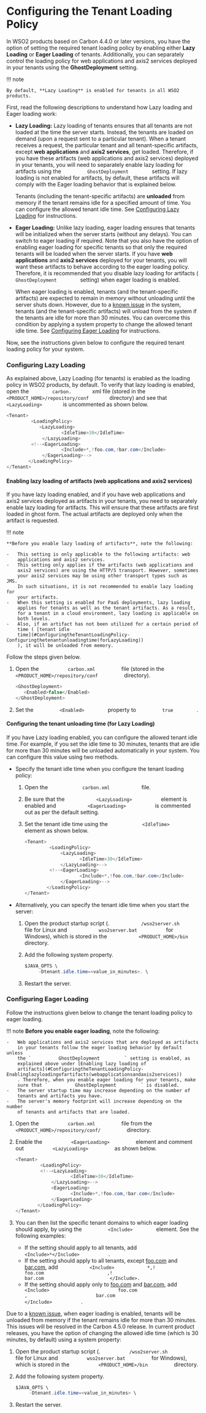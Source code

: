 # Configuring the Tenant Loading Policy

In WSO2 products based on Carbon 4.4.0 or later versions, you have the
option of setting the required tenant loading policy by enabling either
**Lazy Loading** or **Eager Loading** of tenants. Additionally, you can
separately control the loading policy for web applications and axis2
services deployed in your tenants using the **GhostDeployment** setting.

!!! note
    
    By default, **Lazy Loading** is enabled for tenants in all WSO2
    products.
    

First, read the following descriptions to understand how Lazy loading
and Eager loading work:

-   **Lazy Loading:** Lazy loading of tenants ensures that all tenants
    are not loaded at the time the server starts. Instead, the tenants
    are loaded on demand (upon a request sent to a particular tenant).
    When a tenant receives a request, the particular tenant and all
    tenant-specific artifacts, except **web applications** and **axis2
    services**, get loaded. Therefore, if you have these artifacts (web
    applications and axis2 services) deployed in your tenants, you will
    need to separately enable lazy loading for artifacts using the
    `          GhostDeployment         ` setting. If lazy loading is not
    enabled for artifacts, by default, these artifacts will comply with
    the Eager loading behavior that is explained below.  
      
    Tenants (including the tenant-specific artifacts) are **unloaded**
    from memory if the tenant remains idle for a specified amount of
    time. You can configure the allowed tenant idle time. See
    [Configuring Lazy
    Loading](#configuring-lazy-loading)
    for instructions.  
      
-   **Eager Loading:** Unlike lazy loading, eager loading ensures that
    tenants will be initialized when the server starts (without any
    delays). You can switch to eager loading if required. Note that you
    also have the option of enabling eager loading for specific tenants
    so that only the required tenants will be loaded when the server
    starts. If you have **web applications** and **axis2 services**
    deployed for your tenants, you will want these artifacts to behave
    according to the eager loading policy. Therefore, it is recommended
    that you disable lazy loading for artifacts (
    `          GhostDeployment         ` setting) when eager loading is
    enabled.  
      
    When eager loading is enabled, tenants (and the tenant-specific
    artifacts) are expected to remain in memory without unloading until
    the server shuts down. However, due to a [known
    issue](https://wso2.org/jira/browse/CARBON-15215) in the system,
    tenants (and the tenant-specific artifacts) will unload from the
    system if the tenants are idle for more than 30 minutes. You can
    overcome this condition by applying a system property to change the
    allowed tenant idle time. See [Configuring Eager
    Loading](#configuring-eager-loading)
    for instructions.  

Now, see the instructions given below to configure the required tenant
loading policy for your system. 

### Configuring Lazy Loading

As explained above, Lazy Loading (for tenants) is enabled as the loading
policy in WSO2 products, by default. To verify that lazy loading is
enabled, open the `         carbon.        ` xml file (stored in the
`         <PRODUCT_HOME>/repository/conf        ` directory) and see
that `         <LazyLoading>        ` is uncommented as shown below.

``` java
<Tenant>
         <LoadingPolicy>
            <LazyLoading>
                    <IdleTime>30</IdleTime>
             </LazyLoading>
         <!--<EagerLoading>
                    <Include>*,!foo.com,!bar.com</Include>
             </EagerLoading>-->
        </LoadingPolicy>
</Tenant>
```

#### Enabling lazy loading of artifacts (web applications and axis2 services)

If you have lazy loading enabled, and if you have web applications and
axis2 services deployed as artifacts in your tenants, you need to
separately enable lazy loading for artifacts. This will ensure that
these artifacts are first loaded in ghost form. The actual artifacts are
deployed only when the artifact is requested.

!!! note
    
    **Before you enable lazy loading of artifacts**, note the following:
    
    -   This setting is only applicable to the following artifacts: web
        applications and axis2 services.
    -   This setting only applies if the artifacts (web applications and
        axis2 services) are using the HTTP/S transport. However, sometimes
        your axis2 services may be using other transport types such as JMS.
        In such situations, it is not recommended to enable lazy loading for
        your artifacts.
    -   When this setting is enabled for PaaS deployments, lazy loading
        applies for tenants as well as the tenant artifacts. As a result,
        for a tenant in a cloud environment, lazy loading is applicable on
        both levels.
    -   Also, if an artifact has not been utilized for a certain period of
        time ( [tenant idle
        time](#ConfiguringtheTenantLoadingPolicy-Configuringthetenantunloadingtime(forLazyLoading))
        ), it will be unloaded from memory.
    

Follow the steps given below.

1.  Open the `           carbon.xml          ` file (stored in the
    `           <PRODUCT_HOME>/repository/conf          ` directory).

    ``` java
    <GhostDeployment>
       <Enabled>false</Enabled>
    </GhostDeployment>
    ```

2.  Set the `          <Enabled>         ` property to
    `          true         ` .

#### Configuring the tenant unloading time (for Lazy Loading)

If you have Lazy loading enabled, you can configure the allowed tenant
idle time. For example, if you set the idle time to 30 minutes, tenants
that are idle for more than 30 minutes will be unloaded automatically in
your system. You can configure this value using two methods.

-   Specify the tenant idle time when you configure the tenant loading
    policy:
    1.  Open the `             carbon.xml            ` file.

    2.  Be sure that the `            <LazyLoading>           `
        element is enabled and `            <EagerLoading>           `
        is commented out as per the default setting.
    3.  Set the tenant idle time using the
        `             <IdleTime>            ` element as shown below.  

        ``` java
        <Tenant>
                 <LoadingPolicy>
                     <LazyLoading>
                            <IdleTime>30</IdleTime>
                     </LazyLoading>-->
                 <!--<EagerLoading>
                            <Include>*,!foo.com,!bar.com</Include>
                     </EagerLoading>-->
                </LoadingPolicy>
        </Tenant>
        ```

-   Alternatively, you can specify the tenant idle time when you start
    the server:

    1.  Open the product startup script (.
        `            /wso2server.sh           ` file for Linux and
        `            wso2server.bat           ` for Windows), which is
        stored in the `            <PRODUCT_HOME>/bin           `
        directory.
    2.  Add the following system property.

        ``` java
        $JAVA_OPTS \ 
             -Dtenant.idle.time=<value_in_minutes>. \
        ```

    3.  Restart the server.

### Configuring Eager Loading

Follow the instructions given below to change the tenant loading policy
to eager loading.

!!! note **Before you enable eager loading**, note the following:
    
    -   Web applications and axis2 services that are deployed as artifacts
        in your tenants follow the eager loading behavior by default unless
        the `          GhostDeployment         ` setting is enabled, as
        explained above under [Enabling lazy loading of
        artifacts](#ConfiguringtheTenantLoadingPolicy-Enablinglazyloadingofartifacts(webapplicationsandaxis2services))
        . Therefore, when you enable eager loading for your tenants, make
        sure that `          GhostDeployment         ` is disabled.
    -   The server startup time may increase depending on the number of
        tenants and artifacts you have.
    -   The server's memory footprint will increase depending on the number
        of tenants and artifacts that are loaded.
    

1.  Open the `           carbon.xml          ` file from the
    `           <PRODUCT_HOME>/repository/conf/          ` directory.

2.  Enable the `           <EagerLoading>          ` element and comment
    out `           <LazyLoading>          ` as shown below.  

    ``` java
    <Tenant>
             <LoadingPolicy>
             <!--<LazyLoading>
                        <IdleTime>30</IdleTime>
                 </LazyLoading>-->
                 <EagerLoading>
                        <Include>*,!foo.com,!bar.com</Include>
                 </EagerLoading>
            </LoadingPolicy>
    </Tenant>
    ```

3.  You can then list the specific tenant domains to which eager loading
    should apply, by using the `          <Include>         ` element.
    See the following examples:
    -   If the setting should apply to all tenants, add `           `
        `            <Include>*</Include>           ` .
    -   If the setting should apply to all tenants, except
        [foo.com](http://foo.com/) and [bar.com](http://bar.com/), add
        `            <Include>            *,!                         foo.com                       ,!                         bar.com                        </Include>.           `
    -   If the setting should apply only to [foo.com](http://foo.com/)
        and [bar.com](http://bar.com/), add
        `            <Include>                         foo.com                       ,                         bar.com                        </Include>           `
        .

Due to a [known issue](https://wso2.org/jira/browse/CARBON-15215), when
eager loading is enabled, tenants will be unloaded from memory if the
tenant remains idle for more than 30 minutes. This issues will be
resolved in the Carbon 4.5.0 release. In current product releases, you
have the option of changing the allowed idle time (which is 30 minutes,
by default) using a system property:

1.  Open the product startup script (.
    `           /wso2server.sh          ` file for Linux and
    `           wso2server.bat          ` for Windows), which is stored
    in the `           <PRODUCT_HOME>/bin          ` directory.
2.  Add the following system property.

    ``` java
    $JAVA_OPTS \ 
         -Dtenant.idle.time=<value_in_minutes> \
    ```

3.  Restart the server.
